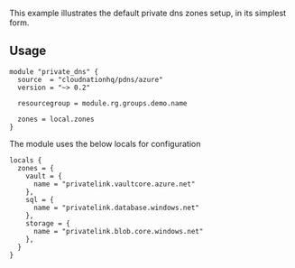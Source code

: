 This example illustrates the default private dns zones setup, in its simplest form.

## Usage

```hcl
module "private_dns" {
  source  = "cloudnationhq/pdns/azure"
  version = "~> 0.2"

  resourcegroup = module.rg.groups.demo.name

  zones = local.zones
}
```

The module uses the below locals for configuration

```hcl
locals {
  zones = {
    vault = {
      name = "privatelink.vaultcore.azure.net"
    },
    sql = {
      name = "privatelink.database.windows.net"
    },
    storage = {
      name = "privatelink.blob.core.windows.net"
    },
  }
}
```
